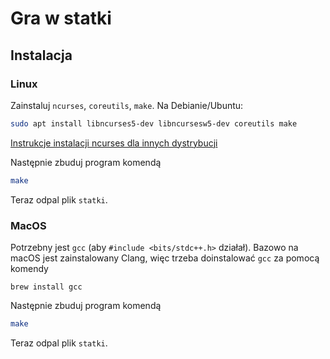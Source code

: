 # Gra w statki

## Instalacja
### Linux
Zainstaluj `ncurses`, `coreutils`, `make`. Na Debianie/Ubuntu:
```bash
sudo apt install libncurses5-dev libncursesw5-dev coreutils make
```  
[Instrukcje instalacji ncurses dla innych dystrybucji](https://www.cyberciti.biz/faq/linux-install-ncurses-library-headers-on-debian-ubuntu-centos-fedora)

Następnie zbuduj program komendą
```bash
make
```
  
Teraz odpal plik `statki`.


### MacOS
Potrzebny jest `gcc` (aby `#include <bits/stdc++.h>` działał). Bazowo na macOS jest zainstalowany Clang, więc trzeba doinstalować `gcc` za pomocą komendy 
```
brew install gcc
```

Następnie zbuduj program komendą
```bash
make
```
  
Teraz odpal plik `statki`.
